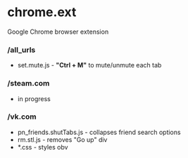 # chrome.ext
Google Chrome browser extension

### /all_urls
- set.mute.js - **"Ctrl + M"** to mute/unmute each tab

### /steam.com
- in progress

### /vk.com
- pn_friends.shutTabs.js - collapses friend search options
- rm.stl.js - removes "Go up" div
- *.css - styles obv